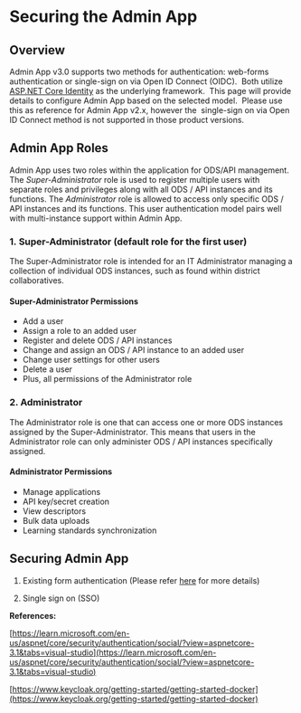 # Securing the Admin App

## Overview

Admin App v3.0 supports two methods for authentication: web-forms authentication
or single-sign on via Open ID Connect (OIDC).  Both utilize [ASP.NET Core
Identity](https://learn.microsoft.com/en-us/aspnet/core/security/?view=aspnetcore-6.0)
as the underlying framework.  This page will provide details to configure Admin
App based on the selected model.  Please use this as reference for Admin App
v2.x, however the  single-sign on via Open ID Connect method is not supported in
those product versions.

## Admin App Roles

Admin App uses two roles within the application for ODS/API management.  The
_Super-Administrator_ role is used to register multiple users with separate
roles and privileges along with all ODS / API instances and its functions. The
_Administrator_ role is allowed to access only specific ODS / API instances and
its functions. This user authentication model pairs well with multi-instance
support within Admin App.

### 1. Super-Administrator (default role for the first user)

The Super-Administrator role is intended for an IT Administrator managing a
collection of individual ODS instances, such as found within district
collaboratives.

#### Super-Administrator Permissions

* Add a user
* Assign a role to an added user
* Register and delete ODS / API instances
* Change and assign an ODS / API instance to an added user
* Change user settings for other users
* Delete a user
* Plus, all permissions of the Administrator role

### 2. Administrator

The Administrator role is one that can access one or more ODS instances assigned
by the Super-Administrator. This means that users in the Administrator role can
only administer ODS / API instances specifically assigned.

#### Administrator Permissions

* Manage applications
* API key/secret creation
* View descriptors
* Bulk data uploads
* Learning standards synchronization

## Securing Admin App

1. Existing form authentication (Please refer
   [here](https://edfi.atlassian.net/wiki/pages/viewpage.action?pageId=25243028)
   for more details)

2. Single sign on (SSO)

**References:**

[https://learn.microsoft.com/en-us/aspnet/core/security/authentication/social/?view=aspnetcore-3.1&tabs=visual-studio](https://learn.microsoft.com/en-us/aspnet/core/security/authentication/social/?view=aspnetcore-3.1&tabs=visual-studio)

[https://www.keycloak.org/getting-started/getting-started-docker](https://www.keycloak.org/getting-started/getting-started-docker)
